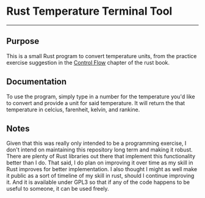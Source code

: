 # Rust Temperature Terminal Tool
- - -
## Purpose
This is a small Rust program to convert temperature units, from the practice exercise suggestion in the [Control Flow](https://doc.rust-lang.org/book/ch03-05-control-flow.html#summary) chapter of the rust book.
## Documentation
To use the program, simply type in a number for the temperature you'd like to convert and provide a unit for said temperature. It will return the that temperature in celcius, farenheit, kelvin, and rankine. 
## Notes
Given that this was really only intended to be a programming exercise, I don't intend on maintaining this repository long term and making it robust. There are plenty of Rust libraries out there that implement this functionality better than I do. 
That said, I do plan on improving it over time as my skill in Rust improves for better implementation. 
I also thought I might as well make it public as a sort of timeline of my skill in rust, should I continue improving it. And it is available under GPL3 so that if any of the code happens to be useful to someone, it can be used freely. 
